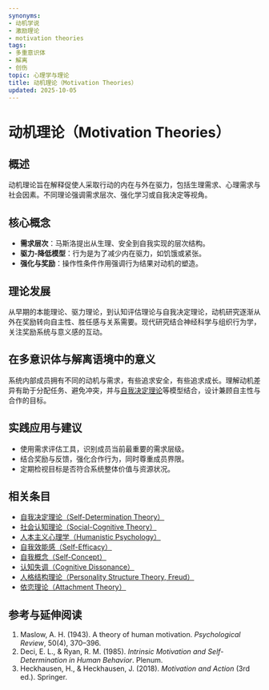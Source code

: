 ```yaml
---
synonyms:
- 动机学说
- 激励理论
- motivation theories
tags:
- 多重意识体
- 解离
- 创伤
topic: 心理学与理论
title: 动机理论（Motivation Theories）
updated: 2025-10-05
---
```


# 动机理论（Motivation Theories）

## 概述

动机理论旨在解释促使人采取行动的内在与外在驱力，包括生理需求、心理需求与社会因素。不同理论强调需求层次、强化学习或自我决定等视角。

## 核心概念

- **需求层次**：马斯洛提出从生理、安全到自我实现的层次结构。
- **驱力-降低模型**：行为是为了减少内在驱力，如饥饿或紧张。
- **强化与奖励**：操作性条件作用强调行为结果对动机的塑造。

## 理论发展

从早期的本能理论、驱力理论，到认知评估理论与自我决定理论，动机研究逐渐从外在奖励转向自主性、胜任感与关系需要。现代研究结合神经科学与组织行为学，关注奖励系统与意义感的互动。

## 在多意识体与解离语境中的意义

系统内部成员拥有不同的动机与需求，有些追求安全，有些追求成长。理解动机差异有助于分配任务、避免冲突，并与[自我决定理论](Self-Determination-Theory.md)等模型结合，设计兼顾自主性与合作的目标。

## 实践应用与建议

- 使用需求评估工具，识别成员当前最重要的需求层级。
- 结合奖励与反馈，强化合作行为，同时尊重成员界限。
- 定期检视目标是否符合系统整体价值与资源状况。

## 相关条目

- [自我决定理论（Self-Determination Theory）](Self-Determination-Theory.md)
- [社会认知理论（Social-Cognitive Theory）](Social-Cognitive-Theory.md)
- [人本主义心理学（Humanistic Psychology）](Humanistic-Psychology.md)
- [自我效能感（Self-Efficacy）](Self-Efficacy.md)
- [自我概念（Self-Concept）](Self-Concept.md)
- [认知失调（Cognitive Dissonance）](Cognitive-Dissonance.md)
- [人格结构理论（Personality Structure Theory, Freud）](Personality-Structure-Theory.md)
- [依恋理论（Attachment Theory）](Attachment-Theory.md)

## 参考与延伸阅读

1. Maslow, A. H. (1943). A theory of human motivation. *Psychological Review*, 50(4), 370–396.
2. Deci, E. L., & Ryan, R. M. (1985). *Intrinsic Motivation and Self-Determination in Human Behavior*. Plenum.
3. Heckhausen, H., & Heckhausen, J. (2018). *Motivation and Action* (3rd ed.). Springer.
